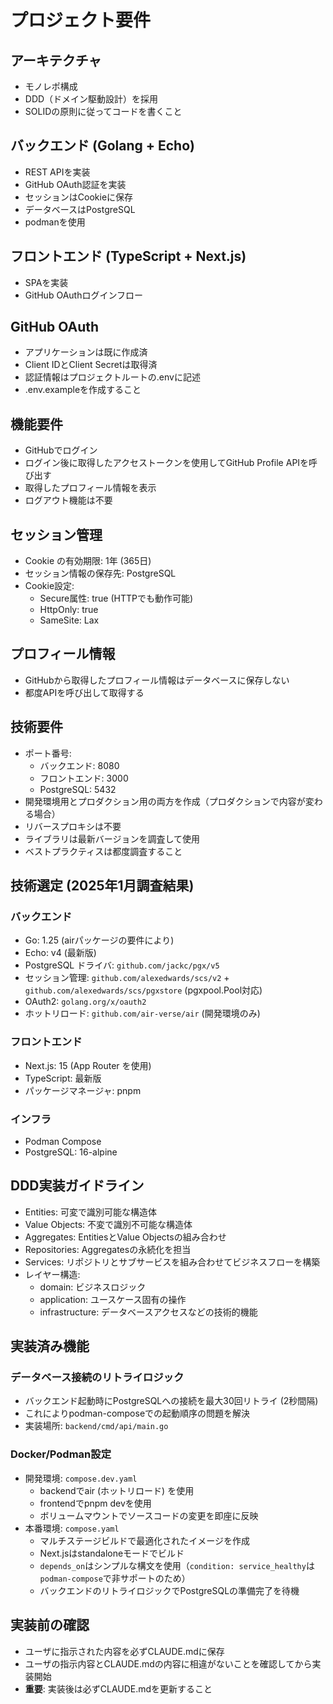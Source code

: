 # プロジェクト要件

## アーキテクチャ
- モノレポ構成
- DDD（ドメイン駆動設計）を採用
- SOLIDの原則に従ってコードを書くこと

## バックエンド (Golang + Echo)
- REST APIを実装
- GitHub OAuth認証を実装
- セッションはCookieに保存
- データベースはPostgreSQL
- podmanを使用

## フロントエンド (TypeScript + Next.js)
- SPAを実装
- GitHub OAuthログインフロー

## GitHub OAuth
- アプリケーションは既に作成済
- Client IDとClient Secretは取得済
- 認証情報はプロジェクトルートの.envに記述
- .env.exampleを作成すること

## 機能要件
- GitHubでログイン
- ログイン後に取得したアクセストークンを使用してGitHub Profile APIを呼び出す
- 取得したプロフィール情報を表示
- ログアウト機能は不要

## セッション管理
- Cookie の有効期限: 1年 (365日)
- セッション情報の保存先: PostgreSQL
- Cookie設定:
  - Secure属性: true (HTTPでも動作可能)
  - HttpOnly: true
  - SameSite: Lax

## プロフィール情報
- GitHubから取得したプロフィール情報はデータベースに保存しない
- 都度APIを呼び出して取得する

## 技術要件
- ポート番号:
  - バックエンド: 8080
  - フロントエンド: 3000
  - PostgreSQL: 5432
- 開発環境用とプロダクション用の両方を作成（プロダクションで内容が変わる場合）
- リバースプロキシは不要
- ライブラリは最新バージョンを調査して使用
- ベストプラクティスは都度調査すること

## 技術選定 (2025年1月調査結果)

### バックエンド
- Go: 1.25 (airパッケージの要件により)
- Echo: v4 (最新版)
- PostgreSQL ドライバ: `github.com/jackc/pgx/v5`
- セッション管理: `github.com/alexedwards/scs/v2` + `github.com/alexedwards/scs/pgxstore` (pgxpool.Pool対応)
- OAuth2: `golang.org/x/oauth2`
- ホットリロード: `github.com/air-verse/air` (開発環境のみ)

### フロントエンド
- Next.js: 15 (App Router を使用)
- TypeScript: 最新版
- パッケージマネージャ: pnpm

### インフラ
- Podman Compose
- PostgreSQL: 16-alpine

## DDD実装ガイドライン
- Entities: 可変で識別可能な構造体
- Value Objects: 不変で識別不可能な構造体
- Aggregates: EntitiesとValue Objectsの組み合わせ
- Repositories: Aggregatesの永続化を担当
- Services: リポジトリとサブサービスを組み合わせてビジネスフローを構築
- レイヤー構造:
  - domain: ビジネスロジック
  - application: ユースケース固有の操作
  - infrastructure: データベースアクセスなどの技術的機能

## 実装済み機能

### データベース接続のリトライロジック
- バックエンド起動時にPostgreSQLへの接続を最大30回リトライ (2秒間隔)
- これによりpodman-composeでの起動順序の問題を解決
- 実装場所: `backend/cmd/api/main.go`

### Docker/Podman設定
- 開発環境: `compose.dev.yaml`
  - backendでair (ホットリロード) を使用
  - frontendでpnpm devを使用
  - ボリュームマウントでソースコードの変更を即座に反映
- 本番環境: `compose.yaml`
  - マルチステージビルドで最適化されたイメージを作成
  - Next.jsはstandaloneモードでビルド
  - `depends_on`はシンプルな構文を使用（`condition: service_healthy`は`podman-compose`で非サポートのため）
  - バックエンドのリトライロジックでPostgreSQLの準備完了を待機

## 実装前の確認
- ユーザに指示された内容を必ずCLAUDE.mdに保存
- ユーザの指示内容とCLAUDE.mdの内容に相違がないことを確認してから実装開始
- **重要**: 実装後は必ずCLAUDE.mdを更新すること

